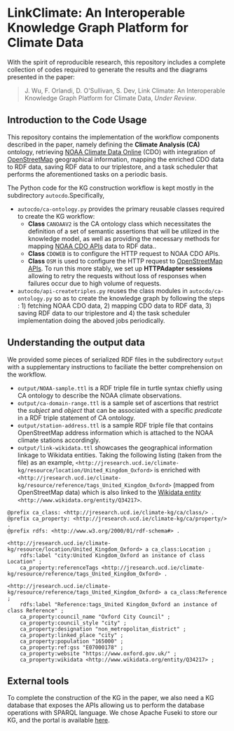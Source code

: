 # LinkClimate: An Interoperable Knowledge Graph Platform for Climate Data
With the spirit of reproducible research, this repository includes a complete collection of codes required to generate the results and the diagrams presented in the paper:

> J. Wu, F. Orlandi, D. O'Sullivan, S. Dev, Link Climate: An Interoperable Knowledge Graph Platform for Climate Data, *Under Review*.

## Introduction to the Code Usage
This repository contains the implementation of the workflow components described in the paper, namely defining the **Climate Analysis (CA)** ontology, retrieving [NOAA Climate Data Online](https://www.ncdc.noaa.gov/cdo-web/) (CDO) with integration of [OpenStreetMap](https://www.openstreetmap.org/) geographical information, mapping the enriched CDO data to RDF data, saving RDF data to our triplestore, and a task scheduler that performs the aforementioned tasks on a periodic basis.

The Python code for the KG construction workflow is kept mostly in the subdirectory `autocdo`.Specifically,
- `autocdo/ca-ontology.py` provides the primary reusable classes required to create the KG workflow:
  - **Class** `CANOAAV2` is the CA ontology class which necessitates the definition of a set of semantic assertions that will be utilized in the knowledge model, as well as providing the necessary methods for mapping [NOAA CDO APIs](https://www.ncdc.noaa.gov/cdo-web/webservices/v2) data to RDF data..
  - **Class** `CDOWEB` is to configure the HTTP request to NOAA CDO APIs.
  - **Class** `OSM` is used to configure the HTTP request to [OpenStreetMap APIs](https://nominatim.openstreetmap.org). To run this more stably, we set up **HTTPAdapter sessions** allowing to retry the requests without loss of responses when failures occur due to high volume of requests.
- `autocdo/api-createtriples.py` reuses the class modules in  `autocdo/ca-ontology.py` so as to create the knowledge graph by following the steps : 1) fetching NOAA CDO data, 2) mapping CDO data to RDF data, 3) saving RDF data to our triplestore and 4) the task scheduler implementation doing the aboved jobs periodically.

## Understanding the output data
We provided some pieces of serialized RDF files in the subdirectory `output` with a supplementary instructions to faciliate the better comprehension on the workflow.
- `output/NOAA-sample.ttl` is a RDF triple file in turtle syntax chiefly using CA ontology to describe the NOAA climate observations.
- `output/ca-domain-range.ttl` is a sample set of ascertions that restrict the *subject* and *object* that can be associated with a specific *predicate* in a RDF triple statement of CA ontology.
- `output/station-address.ttl` is a sample RDF triple file that contains OpenStreetMap address information which is attached to the NOAA climate stations accordingly.
- `output/link-wikidata.ttl` showcases the geographical information linkage to Wikidata entities. Taking the following listing (taken from the file) as an example, `<http://jresearch.ucd.ie/climate-kg/resource/location/United_Kingdom_Oxford>` is enriched with `<http://jresearch.ucd.ie/climate-kg/resource/reference/tags_United_Kingdom_Oxford>` (mapped from OpenStreetMap data) which is also linked to the [Wikidata entity](https://www.wikidata.org/wiki/Q34217) `<http://www.wikidata.org/entity/Q34217>`.

```
@prefix ca_class: <http://jresearch.ucd.ie/climate-kg/ca/class/> .
@prefix ca_property: <http://jresearch.ucd.ie/climate-kg/ca/property/> .
@prefix rdfs: <http://www.w3.org/2000/01/rdf-schema#> .

<http://jresearch.ucd.ie/climate-kg/resource/location/United_Kingdom_Oxford> a ca_class:Location ;
    rdfs:label "city:United Kingdom_Oxford an instance of class Location" ;
    ca_property:referenceTags <http://jresearch.ucd.ie/climate-kg/resource/reference/tags_United_Kingdom_Oxford> .

<http://jresearch.ucd.ie/climate-kg/resource/reference/tags_United_Kingdom_Oxford> a ca_class:Reference ;
    rdfs:label "Reference:tags_United Kingdom_Oxford an instance of class Reference" ;
    ca_property:council_name "Oxford City Council" ;
    ca_property:council_style "city" ;
    ca_property:designation "non_metropolitan_district" ;
    ca_property:linked_place "city" ;
    ca_property:population "165000" ;
    ca_property:ref:gss "E07000178" ;
    ca_property:website "https://www.oxford.gov.uk/" ;
    ca_property:wikidata <http://www.wikidata.org/entity/Q34217> ;
```

## External tools
To complete the construction of the KG in the paper, we also need a KG database that exposes the APIs allowing us to perform the database operations with SPARQL language. We chose Apache Fuseki to store our KG, and the portal is available [here](http://jresearch.ucd.ie/kg/).
